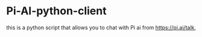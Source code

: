 # Pi-AI-python-client
this is a python script that allows you to chat with Pi ai from https://pi.ai/talk, 
